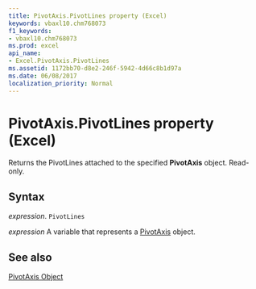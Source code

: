 ```yaml
---
title: PivotAxis.PivotLines property (Excel)
keywords: vbaxl10.chm768073
f1_keywords:
- vbaxl10.chm768073
ms.prod: excel
api_name:
- Excel.PivotAxis.PivotLines
ms.assetid: 1172bb70-d8e2-246f-5942-4d66c8b1d97a
ms.date: 06/08/2017
localization_priority: Normal
---
```



# PivotAxis.PivotLines property (Excel)

Returns the PivotLines attached to the specified  **PivotAxis** object. Read-only.


## Syntax

_expression_. `PivotLines`

_expression_ A variable that represents a [PivotAxis](Excel.PivotAxis.md) object.


## See also


[PivotAxis Object](Excel.PivotAxis.md)

